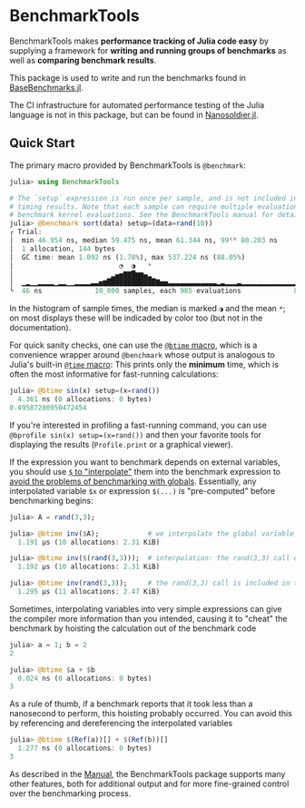 # BenchmarkTools

BenchmarkTools makes **performance tracking of Julia code easy** by supplying a framework for **writing and running groups of benchmarks** as well as **comparing benchmark results**.

This package is used to write and run the benchmarks found in [BaseBenchmarks.jl](https://github.com/JuliaCI/BaseBenchmarks.jl).

The CI infrastructure for automated performance testing of the Julia language is not in this package, but can be found in [Nanosoldier.jl](https://github.com/JuliaCI/Nanosoldier.jl).

## Quick Start

The primary macro provided by BenchmarkTools is `@benchmark`:

```julia
julia> using BenchmarkTools

# The `setup` expression is run once per sample, and is not included in the
# timing results. Note that each sample can require multiple evaluations
# benchmark kernel evaluations. See the BenchmarkTools manual for details.
julia> @benchmark sort(data) setup=(data=rand(10))
┌ Trial:
│  min 46.954 ns, median 59.475 ns, mean 61.344 ns, 99ᵗʰ 80.203 ns
│  1 allocation, 144 bytes
│  GC time: mean 1.092 ns (1.78%), max 537.224 ns (88.05%)
│                          ◔  ◑   *
│                        ▂▄▅▇▇█▆▆▄▂
│  ▁▂▁▁▂▂▂▂▁▂▂▁▁▂▂▂▂▃▃▅▆████████████▇▅▅▃▃▃▃▃▃▃▃▃▃▃▃▂▃▂▂▂▃▂▂▂▂▂▂▂▂▂▂▂▂▂▂▂▁▂▁ ▄
└  46 ns             10_000 samples, each 985 evaluations             81 ns +
```

In the histogram of sample times, the median is marked `◑` and the mean `*`; on most displays
these will be indicaded by color too (but not in the documentation).

For quick sanity checks, one can use the [`@btime` macro](https://juliaci.github.io/BenchmarkTools.jl/stable/manual/#Benchmarking-basics), which is a convenience wrapper around `@benchmark` whose output is analogous to Julia's built-in [`@time` macro](https://docs.julialang.org/en/v1/base/base/#Base.@time):
This prints only the **minimum** time, which is often the most informative for fast-running
calculations:

```julia
julia> @btime sin(x) setup=(x=rand())
  4.361 ns (0 allocations: 0 bytes)
0.49587200950472454
```

If you're interested in profiling a fast-running command, you can use `@bprofile sin(x) setup=(x=rand())` and then your favorite
tools for displaying the results (`Profile.print` or a graphical viewer).

If the expression you want to benchmark depends on external variables, you should use [`$` to "interpolate"](https://juliaci.github.io/BenchmarkTools.jl/stable/manual/#Interpolating-values-into-benchmark-expressions) them into the benchmark expression to
[avoid the problems of benchmarking with globals](https://docs.julialang.org/en/v1/manual/performance-tips/#Avoid-global-variables).
Essentially, any interpolated variable `$x` or expression `$(...)` is "pre-computed" before benchmarking begins:

```julia
julia> A = rand(3,3);

julia> @btime inv($A);            # we interpolate the global variable A with $A
  1.191 μs (10 allocations: 2.31 KiB)

julia> @btime inv($(rand(3,3)));  # interpolation: the rand(3,3) call occurs before benchmarking
  1.192 μs (10 allocations: 2.31 KiB)

julia> @btime inv(rand(3,3));     # the rand(3,3) call is included in the benchmark time
  1.295 μs (11 allocations: 2.47 KiB)
```

Sometimes, interpolating variables into very simple expressions can give the compiler more information than you intended, causing it to "cheat" the benchmark by hoisting the calculation out of the benchmark code
```julia
julia> a = 1; b = 2
2

julia> @btime $a + $b
  0.024 ns (0 allocations: 0 bytes)
3
```
As a rule of thumb, if a benchmark reports that it took less than a nanosecond to perform, this hoisting probably occurred. You can avoid this by referencing and dereferencing the interpolated variables 
```julia
julia> @btime $(Ref(a))[] + $(Ref(b))[]
  1.277 ns (0 allocations: 0 bytes)
3
```

As described in the [Manual](https://juliaci.github.io/BenchmarkTools.jl/stable/reference/), the BenchmarkTools package supports many other features, both for additional output and for more fine-grained control over the benchmarking process.
